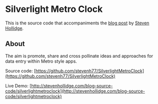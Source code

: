 # Silverlight Metro Clock

This is the source code that accompaniments the [blog post](http://stevenhollidge.blogspot.co.uk/2012/06/silverlight-metro-clock.html) by [Steven Hollidge](http://stevenhollidge.com).


## About
The aim is promote, share and cross pollinate ideas and approaches for data entry within Metro style apps.

Source code:  [https://github.com/stevenh77/SilverlightMetroClock](https://github.com/stevenh77/SilverlightMetroClock)

Live Demo:  [http://stevenhollidge.com/blog-source-code/silverlightmetroclock](http://stevenhollidge.com/blog-source-code/silverlightmetroclock)